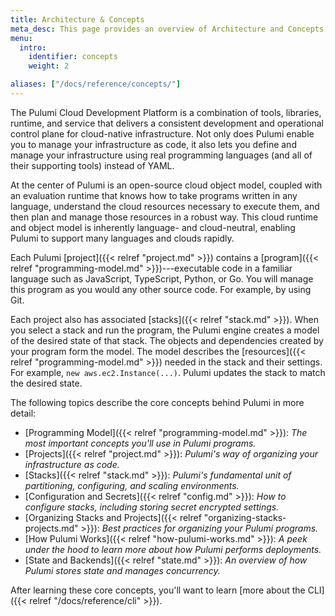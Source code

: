 ```yaml
---
title: Architecture & Concepts
meta_desc: This page provides an overview of Architecture and Concepts when using the Pulumi Cloud Development Platform.
menu:
  intro:
    identifier: concepts
    weight: 2

aliases: ["/docs/reference/concepts/"]
---
```


The Pulumi Cloud Development Platform is a combination of tools, libraries, runtime, and service that delivers a consistent development and operational control plane for cloud-native infrastructure.  Not only does Pulumi enable you to manage your infrastructure as code, it also lets you define and manage your infrastructure using real programming languages (and all of their supporting tools) instead of YAML.

At the center of Pulumi is an open-source cloud object model, coupled with an evaluation runtime that knows how to take programs written in any language, understand the cloud resources necessary to execute them, and then plan and manage those resources in a robust way. This cloud runtime and object model is inherently language- and cloud-neutral, enabling Pulumi to support many languages and clouds rapidly.

Each Pulumi [project]({{< relref "project.md" >}}) contains a [program]({{< relref "programming-model.md" >}})---executable code in a familiar language such as JavaScript, TypeScript, Python, or Go. You will manage this program as you would any other source code. For example, by using Git.

Each project also has associated [stacks]({{< relref "stack.md" >}}). When you select a stack and run the program, the Pulumi engine creates a model of the desired state of that stack. The objects and dependencies created by your program form the model. The model describes the [resources]({{< relref "programming-model.md" >}}) needed in the stack and their settings. For example, `new aws.ec2.Instance(...)`.  Pulumi updates the stack to match the desired state.

The following topics describe the core concepts behind Pulumi in more detail:

* [Programming Model]({{< relref "programming-model.md" >}}): _The most important concepts you'll use in Pulumi programs._
* [Projects]({{< relref "project.md" >}}): _Pulumi's way of organizing your infrastructure as code._
* [Stacks]({{< relref "stack.md" >}}): _Pulumi's fundamental unit of partitioning, configuring, and scaling environments._
* [Configuration and Secrets]({{< relref "config.md" >}}): _How to configure stacks, including storing secret encrypted settings._
* [Organizing Stacks and Projects]({{< relref "organizing-stacks-projects.md" >}}): _Best practices for organizing your Pulumi programs._
* [How Pulumi Works]({{< relref "how-pulumi-works.md" >}}): _A peek under the hood to learn more about how Pulumi performs deployments._
* [State and Backends]({{< relref "state.md" >}}): _An overview of how Pulumi stores state and manages concurrency._

After learning these core concepts, you'll want to learn [more about the CLI]({{< relref "/docs/reference/cli" >}}).
